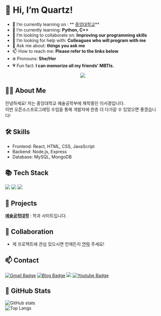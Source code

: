 # 👋 Hi, I’m Quartz!

- 🐲 I’m currently learning on : ** [중앙대학교](https://www.cau.ac.kr/index.do)**
- 🌱 I’m currently learning: **Python, C++**
- 💎 I’m looking to collaborate on: **Improving our programming skills**
- 🐤 I’m looking for help with: **Colleagues who will program with me**
- 💬 Ask me about: **things you ask me**
- 📫 How to reach me: **Please refer to the links below**
- ❄️ Pronouns: **She/Her**
- 💗 Fun fact: **I can memorize all my friends' MBTIs.**


<p align="center">
  <a href="https://hits.seeyoufarm.com"><img src="https://hits.seeyoufarm.com/api/count/incr/badge.svg?url=https%3A%2F%2Fgithub.com%2Fhyeinisfree&count_bg=%2341B883&title_bg=%23CDC2C2&icon=github.svg&icon_color=%23E7E7E7&title=hits&edge_flat=false"/></a>
</p>

## 👩‍💻 About Me
안녕하세요! 저는 중앙대학교 예술공학부에 재학중인 이서경입니다.  
이번 오픈소스프로그래밍 수업을 통해 개발자에 한층 더 다가갈 수 있었으면 좋겠습니다!

## 🛠 Skills
- Frontend: React, HTML, CSS, JavaScript  
- Backend: Node.js, Express  
- Database: MySQL, MongoDB

## 📚 Tech Stack
  <img src="https://img.shields.io/badge/Java-007396?style=flat-square&logo=Java&logoColor=white"/></a>
  <img src="https://img.shields.io/badge/Python-3766AB?style=flat-square&logo=Python&logoColor=white"/></a>
  <img src="https://img.shields.io/badge/Javascript-ffb13b?style=flat-square&logo=javascript&logoColor=white"/></a>

## 💼 Projects
**[예술공학대학](https://www.cau.ac.kr/cms/FR_CON/index.do?MENU_ID=940)** : 학과 사이트입니다.

## 🤝 Collaboration
- 제 프로젝트에 관심 있으시면 언제든지 [연락](si2507923@gmail.com) 주세요!

## 📫 Contact 
[![Gmail Badge](https://img.shields.io/badge/Gmail-d14836?style=flat-square&logo=Gmail&logoColor=white&link=mailto:snugyun01@gmail.com)](si2507923@gmail.com)    [![Blog Badge](http://img.shields.io/badge/-Blog-black?style=flat-square&logo=github&link=https://zzsza.github.io/)](https://blog.naver.com/roszily)    <a href="https://www.instagram.com/dev.dobby/"><img src="https://img.shields.io/badge/Instagram-E4405F?style=flat-square&logo=Instagram&logoColor=white&link=https://www.instagram.com/ksruoa/profilecard/?igsh=b2s4cW56OXFxbW1u"/></a>    [![Youtube Badge](https://img.shields.io/badge/Youtube-ff0000?style=flat-square&logo=youtube&link=https://www.youtube.com/c/kyleschool)](https://youtube.com/channel/UCBIvR-Cd5p5bi82pLu9n94w?si=Ne6HmSBR0j8AruRh)

## 🔗 GitHub Stats  
![GitHub stats](https://github-readme-stats.vercel.app/api?username=Quartz&show_icons=true)  
![Top Langs](https://github-readme-stats.vercel.app/api/top-langs/?username=Quartze&layout=compact)  

